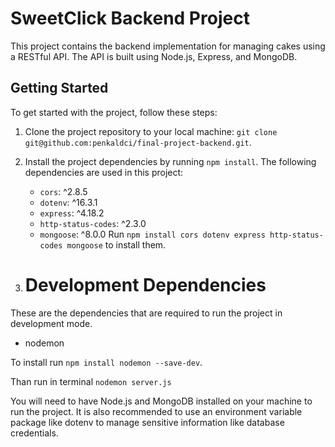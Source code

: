 # SweetClick Backend Project

This project contains the backend implementation for managing cakes using a RESTful API. The API is built using Node.js, Express, and MongoDB.

## Getting Started

To get started with the project, follow these steps:

1. Clone the project repository to your local machine: `git clone git@github.com:penkaldci/final-project-backend.git`.
2. Install the project dependencies by running `npm install`. The following dependencies are used in this project:

   - `cors`: ^2.8.5
   - `dotenv`: ^16.3.1
   - `express`: ^4.18.2
   - `http-status-codes`: ^2.3.0
   - `mongoose`: ^8.0.0
     Run `npm install cors dotenv express http-status-codes mongoose` to install them.

3. # Development Dependencies

These are the dependencies that are required to run the project in development mode.

- nodemon

To install run `npm install nodemon --save-dev`.

Than run in terminal `nodemon server.js`

You will need to have Node.js and MongoDB installed on your machine to run the project. It is also recommended to use an environment variable package like dotenv to manage sensitive information like database credentials.
